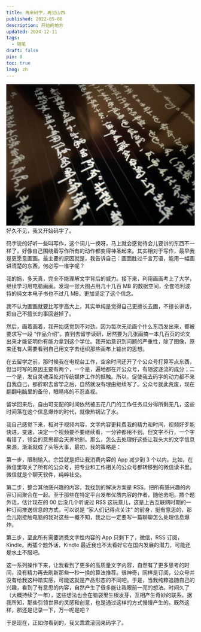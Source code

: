 ```yaml
---
title: 再来码字，再见山西
published: 2022-05-08
description: 开始的地方
updated: 2024-12-11
tags:
  - 随笔
draft: false
pin: 0
toc: true
lang: zh
---
```

![cover](./_images/再来码字，再见山西-1754470929070.webp)
好久不见，我又开始码字了。

码字说的好听一些叫写作，这个词儿一换呀，马上就会感觉待会儿要讲的东西不一样了，好像自己围绕着写作所有的动作都变得神圣起来。其实相对于写作，最早我是更愿意画画。最主要的原因就是，我告诉自己：画面胜过千言万语，能用一幅画讲清楚的东西，何必写一堆字呢？

我的妈，多天真，完全不能理解文字背后的威力。接下来，利用画画考上了大学，继续学习用电脑画画。发现一张大图占用几十几百 MB 的数据空间，全套哈利波特的纯文本电子书也不过几 MB，更加坚定了这个信念。

我不认为画画就要比写字高大上，其实单纯是觉得自己更擅长去画，不擅长讲话，把自己不擅长的事回避掉了。

然后，画着画着，我开始感觉到不对劲。因为每次无论画个什么东西发出来，都被要求写一段 “作品介绍”。直到去留学读研，居然要为几张画搞一本几百页的论文出来才能证明你有能力拿到这个学位。我开始意识到问题的严重性，除了图像，原来还有人需要看到自己用文字去组织那些画布上输出的思想。

在去留学之前，那时候我在电视台工作，空余时间还开了个公众号打算写点东西，但当时写的原因主要有两个，一个是，遍地都在开公众号，有随波逐流的成分；二一个是，发自灵魂深处对传统媒体工作的抵触。所以，促使我去码字的动力都不来自我自己，那辞职去留学之后，自然就没有理由继续写了。公众号就此荒废，现在翻翻电脑里的备份，眼睛疼的不忍直视。

留学回来后，自由可支配的时间依然被五花八门的工作任务瓜分得所剩无几，这些时间落在这个信息爆炸的时代，就像热锅沾了水。

我自己感觉下来，相对于视频内容，文字内容更耗费我的精力和时间，视频好歹能快进，变速，决定一个视频要不要继续看，一分钟都用不到。但文字不行，一个字看错了，领会的意思都会天差地别。那么，怎么去处理好这些让我头大的文字信息来源，渐渐就成了头等大事，最初，我的策略是：

第一步，限制输入。宗旨就是把让我消费内容的 App 减少到 3 个以内。比如，在微信里取关了所有的公众号，把专业和工作相关的公众号都转移到的微信读书里。微信就是个聊天软件，纯粹社交。

第二步，整合其他感兴趣的内容，我找到的解决方案是 RSS。把所有感兴趣的内容订阅聚合在一起。至于那些在特定平台发布优质内容的作者，随他去吧。插个题外话，估计现在的 00 后没几个听说过 RSS 这玩意儿，这是上古互联网时期的一种订阅推送信息的方式，可以说是 “家人们记得点关注” 的前身，挺有意思的，那会儿刚接触电脑的我对这些一概不知，我之后一定要写一篇聊聊怎么处理信息爆炸。

第三步，至此所有需要消费文字性内容的 App 只剩下了，微信，RSS 订阅，Kindle。再插个题外话，Kindle 最近我也不太看好它在国内发展的潜力，可能还是水土不服吧。

这一系列操作下来，让我看到了更多的高质量文字内容，自然有了更多思考的时间，没有精力再去刷新那些一秒一换的算法推荐。很神奇，同样是订阅，公众号并没有给我这种踏实感，可能这就是产品形态的不同吧。于是，当我纯粹追随自己的兴趣，看到了有意思的内容，自然产生了很多能让我眼前一亮的想法。时间久了（大概持续了一年），这些想法也会在脑袋里生根发芽，互相产生奇妙的联系。据我所知，那些引领世界的灵感和创意，也是通过这样的方式慢慢产生的。既然这样，那还是记录一下，万一呢是吧？

于是现在，正如你看到的，我又乖乖滚回来码字了。
